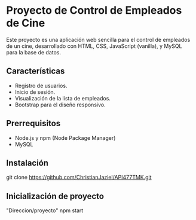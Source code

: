 # Proyecto de Control de Empleados de Cine

Este proyecto es una aplicación web sencilla para el control de empleados de un cine, desarrollado con HTML, CSS, JavaScript (vanilla), y MySQL para la base de datos.

## Características

- Registro de usuarios.
- Inicio de sesión.
- Visualización de la lista de empleados.
- Bootstrap para el diseño responsivo.

## Prerrequisitos

- Node.js y npm (Node Package Manager)
- MySQL

## Instalación

 git clone https://github.com/ChristianJaziel/API477TMK.git

 ## Inicialización de proyecto


"Direccion/proyecto" npm start
 
